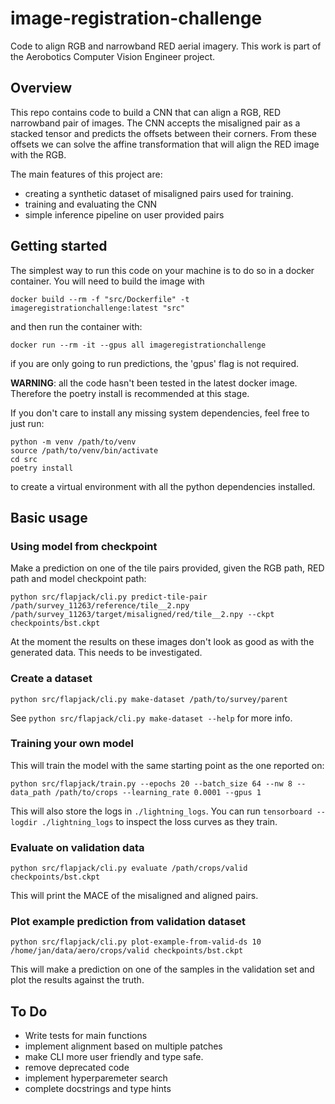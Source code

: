 # image-registration-challenge
Code to align RGB and narrowband RED aerial imagery. This work is part of the Aerobotics Computer Vision Engineer project.

## Overview

This repo contains code to build a CNN that can align a RGB, RED narrowband pair of images.
The CNN accepts the misaligned pair as a stacked tensor and predicts the offsets between their corners.
From these offsets we can solve the affine transformation that will align the RED image with the RGB.

The main features of this project are:
- creating a synthetic dataset of misaligned pairs used for training.
- training and evaluating the CNN
- simple inference pipeline on user provided pairs

## Getting started

The simplest way to run this code on your machine is to do so in a docker container.
You will need to build the image with
```
docker build --rm -f "src/Dockerfile" -t imageregistrationchallenge:latest "src"
```

and then run the container with:

```
docker run --rm -it --gpus all imageregistrationchallenge
```
if you are only going to run predictions, the 'gpus' flag is not required.

**WARNING**: all the code hasn't been tested in the latest docker image. Therefore the poetry install is recommended at this stage.

If you don't care to install any missing system dependencies, feel free to just run:
```
python -m venv /path/to/venv
source /path/to/venv/bin/activate
cd src
poetry install
```
to create a virtual environment with all the python dependencies installed.


## Basic usage


### Using model from checkpoint

Make a prediction on one of the tile pairs provided, given the RGB path, RED path and model checkpoint path:
```
python src/flapjack/cli.py predict-tile-pair /path/survey_11263/reference/tile__2.npy /path/survey_11263/target/misaligned/red/tile__2.npy --ckpt checkpoints/bst.ckpt
```

At the moment the results on these images don't look as good as with the generated data.
This needs to be investigated.

### Create a dataset

```
python src/flapjack/cli.py make-dataset /path/to/survey/parent
```

See `python src/flapjack/cli.py make-dataset --help` for more info.


### Training your own model

This will train the model with the same starting point as the one reported on:

```
python src/flapjack/train.py --epochs 20 --batch_size 64 --nw 8 --data_path /path/to/crops --learning_rate 0.0001 --gpus 1
```

This will also store the logs in `./lightning_logs`.
You can run `tensorboard --logdir ./lightning_logs` to inspect the loss curves as they train.

### Evaluate on validation data

```
python src/flapjack/cli.py evaluate /path/crops/valid checkpoints/bst.ckpt 
```
This will print the MACE of the misaligned and aligned pairs.

### Plot example prediction from validation dataset

```
python src/flapjack/cli.py plot-example-from-valid-ds 10 /home/jan/data/aero/crops/valid checkpoints/bst.ckpt
```

This will make a prediction on one of the samples in the validation set and plot the results against the truth.

## To Do

- Write tests for main functions
- implement alignment based on multiple patches
- make CLI more user friendly and type safe.
- remove deprecated code
- implement hyperparemeter search
- complete docstrings and type hints

